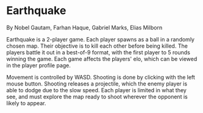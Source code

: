 # EarthquakeBy Nobel Gautam, Farhan Haque, Gabriel Marks, Elias MilbornEarthquake is a 2-player game. Each player spawns as a ball in a randomly chosen map. Their objective is to kill each other before being killed. The players battle it out in a best-of-9 format, with the first player to 5 rounds winning the game. Each game affects the players' elo, which can be viewed in the player profile page.Movement is controlled by WASD. Shooting is done by clicking with the left mouse button. Shooting releases a projectile, which the enemy player is able to dodge due to the slow speed. Each player is limited in what they see, and must explore the map ready to shoot wherever the opponent is likely to appear.
